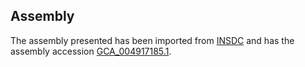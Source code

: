 
Assembly
--------

The assembly presented has been imported from 
[INSDC](http://www.insdc.org) and has the assembly accession
[GCA\_004917185.1](http://www.ebi.ac.uk/ena/data/view/GCA_004917185.1).

